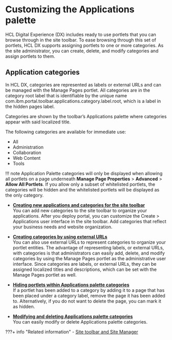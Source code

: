 # Customizing the Applications palette

HCL Digital Experience (DX) includes ready to use portlets that you can browse through in the site toolbar. To ease browsing through this set of portlets, HCL DX supports assigning portlets to one or more categories. As the site administrator, you can create, delete, and modify categories and assign portlets to them.

## Application categories

In HCL DX, categories are represented as labels or external URLs and can be managed with the Manage Pages portlet. All categories are in the category root label that is identifiable by the unique name com.ibm.portal.toolbar.applications.category.label.root, which is a label in the hidden pages label.

Categories are shown by the toolbar’s Applications palette where categories appear with said localized title.

The following categories are available for immediate use:

-   All
-   Administration
-   Collaboration
-   Web Content
-   Tools

!!! note 
    Application Palette categories will only be displayed when allowing all portlets on a page underneath **Manage Page Properties** \> **Advanced** \> **Allow All Portlets**. If you allow only a subset of whitelisted portlets, the categories will be hidden and the whitelisted portlets will be displayed as the only category.

-   **[Creating new applications and categories for the site toolbar](epc_add_portlet_app_cat.md)**  
You can add new categories to the site toolbar to organize your applications. After you deploy portal, you can customize the Create \> Applications user interface in the site toolbar. Add categories that reflect your business needs and website organization.
-   **[Creating categories by using external URLs](epc_using_external_urls.md)**  
You can also use external URLs to represent categories to organize your portlet entities. The advantage of representing labels, or external URLs, with categories is that administrators can easily add, delete, and modify categories by using the Manage Pages portlet as the administrative user interface. Since categories are labels, or external URLs, they can be assigned localized titles and descriptions, which can be set with the Manage Pages portlet as well.
-   **[Hiding portlets within Applications palette categories](epc_hide_app_cat.md)**  
If a portlet has been added to a category by adding it to a page that has been placed under a category label, remove the page it has been added to. Alternatively, if you do not want to delete the page, you can mark it as hidden.

-   **[Modifying and deleting Applications palette categories](epc_mod_del_categories.md)**  
You can easily modify or delete Applications palette categories.


???+ info "Related information"
    - [Site toolbar and Site Manager](../../../authoring_tools/site_site_toolbar.md)

